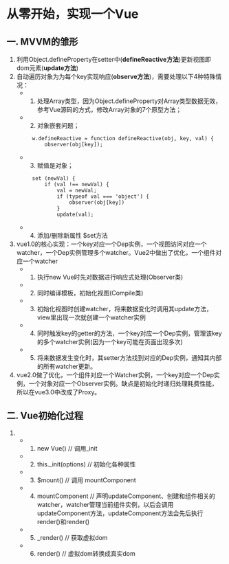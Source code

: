 # 从零开始，实现一个Vue

## 一. MVVM的雏形

1. 利用Object.defineProperty在setter中(**defineReactive方法**)更新视图即dom元素(**update方法**) 
2. 自动遍历对象为为每个key实现响应(**observe方法**)，需要处理以下4种特殊情况：
   - 1. 处理Array类型，因为Object.defineProperty对Array类型数据无效，参考Vue源码的方式，修改Array对象的7个原型方法；
   - 2. 对象嵌套问题；
   ```
        w.defineReactive = function defineReactive(obj, key, val) {
            observer(obj[key]);
   ```
   - 3. 赋值是对象；
   ```
        set (newVal) {
            if (val !== newVal) {
                val = newVal;
                if (typeof val === 'object') {
                    observer(obj[key])
                }
                update(val);
   ```
   - 4. 添加/删除新属性 $set方法
3. vue1.0的核心实现：一个key对应一个Dep实例，一个视图访问对应一个watcher，一个Dep实例管理多个watcher。Vue2中做出了优化，一个组件对应一个watcher
   - 1. 执行new Vue时先对数据进行响应式处理(Observer类)
   - 2. 同时编译模板，初始化视图(Compile类)
   - 3. 初始化视图时创建watcher，将来数据变化时调用其update方法，view里出现一次就创建一个watcher实例
   - 4. 同时触发key的getter的方法，一个key对应一个Dep实例，管理该key的多个watcher实例(因为一个key可能在页面出现多次)
   - 5. 将来数据发生变化时，其setter方法找到对应的Dep实例，通知其内部的所有watcher更新。
4. vue2.0做了优化，一个组件对应一个Watcher实例，一个key对应一个Dep实例，一个对象对应一个Observer实例。缺点是初始化时递归处理耗费性能，所以在vue3.0中改成了Proxy。
   
## 二. Vue初始化过程

1. 
   - 1. new Vue()           // 调用_init
   - 2. this._init(options) // 初始化各种属性
   - 3. $mount()            // 调用 mountComponent
   - 4. mountComponent      // 声明updateComponent、创建和组件相关的watcher，watcher管理当前组件实例，以后会调用updateComponent方法，updateComponent方法会先后执行render()和render()
   - 5. _render()           // 获取虚拟dom
   - 6. render()          // 虚拟dom转换成真实dom
